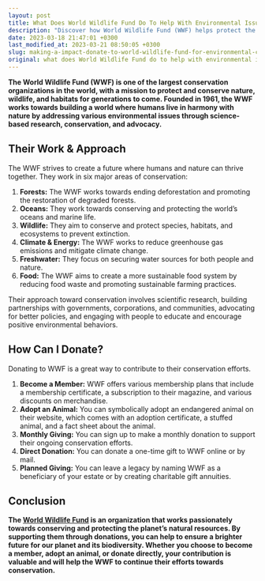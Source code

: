 ```yaml
---
layout: post
title: What Does World Wildlife Fund Do To Help With Environmental Issues
description: "Discover how World Wildlife Fund (WWF) helps protect the environment and wildlife by donating to their cause. Learn how your contribution can make a difference and support their mission today."
date: 2023-03-18 21:47:01 +0300
last_modified_at: 2023-03-21 08:50:05 +0300
slug: making-a-impact-donate-to-world-wildlife-fund-for-environmental-conservation
original: what does World Wildlife Fund do to help with environmental issues as a charity, how do they do it, how can i donate?
---
```

**The World Wildlife Fund (WWF) is one of the largest conservation organizations in the world, with a mission to protect and conserve nature, wildlife, and habitats for generations to come. Founded in 1961, the WWF works towards building a world where humans live in harmony with nature by addressing various environmental issues through science-based research, conservation, and advocacy.**

## Their Work & Approach

The WWF strives to create a future where humans and nature can thrive together. They work in six major areas of conservation:

1. **Forests:** The WWF works towards ending deforestation and promoting the restoration of degraded forests.
2. **Oceans:** They work towards conserving and protecting the world’s oceans and marine life.
3. **Wildlife:** They aim to conserve and protect species, habitats, and ecosystems to prevent extinction.
4. **Climate & Energy:** The WWF works to reduce greenhouse gas emissions and mitigate climate change.
5. **Freshwater:** They focus on securing water sources for both people and nature.
6. **Food:** The WWF aims to create a more sustainable food system by reducing food waste and promoting sustainable farming practices.

Their approach toward conservation involves scientific research, building partnerships with governments, corporations, and communities, advocating for better policies, and engaging with people to educate and encourage positive environmental behaviors.

## How Can I Donate?

Donating to WWF is a great way to contribute to their conservation efforts.

1. **Become a Member:** WWF offers various membership plans that include a membership certificate, a subscription to their magazine, and various discounts on merchandise.
2. **Adopt an Animal:** You can symbolically adopt an endangered animal on their website, which comes with an adoption certificate, a stuffed animal, and a fact sheet about the animal.
3. **Monthly Giving:** You can sign up to make a monthly donation to support their ongoing conservation efforts.
4. **Direct Donation:** You can donate a one-time gift to WWF online or by mail.
5. **Planned Giving:** You can leave a legacy by naming WWF as a beneficiary of your estate or by creating charitable gift annuities.

## Conclusion

**The [World Wildlife Fund](https://www.worldwildlife.org/) is an organization that works passionately towards conserving and protecting the planet’s natural resources. By supporting them through donations, you can help to ensure a brighter future for our planet and its biodiversity. Whether you choose to become a member, adopt an animal, or donate directly, your contribution is valuable and will help the WWF to continue their efforts towards conservation.**